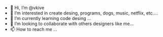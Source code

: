 - 👋 Hi, I’m @vkive
- 👀 I’m interested in create desing, programs, dogs, music, netflix, etc....
- 🌱 I’m currently learning code desing ...
- 💞️ I’m looking to collaborate with others designers like me...
- 📫 How to reach me ...

<!---
vkive/vkive is a ✨ special ✨ repository because its `README.md` (this file) appears on your GitHub profile.
You can click the Preview link to take a look at your changes.
--->
